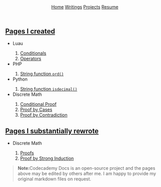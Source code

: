 <!doctype html>
<html lang="en" class="h-100">
  <head>
    <meta charset="utf-8">
    <meta name="viewport" content="width=device-width, initial-scale=1">
    <meta name="description" content="">
    <meta name="author" content="Noah Gordon">
    <meta name="generator" content="Hugo 0.84.0">
    <title>Codecademy Docs Contributions</title>
    <link rel="canonical" href="https://noahpgordon.github.io/writings.html">
    <link href="https://cdn.jsdelivr.net/npm/bootstrap@5.3.2/dist/css/bootstrap.min.css" rel="stylesheet" integrity="sha384-T3c6CoIi6uLrA9TneNEoa7RxnatzjcDSCmG1MXxSR1GAsXEV/Dwwykc2MPK8M2HN" crossorigin="anonymous">
    <link href="cover.css" rel="stylesheet">
  </head>
  <body class="h-100 text-white">
    <div class="container-fluid text-center h-25">
      <header class="mb-auto">
        <div>
          <nav class="nav nav-masthead justify-content-center">
            <a class="nav-link" href="index.html">Home</a>
            <a class="nav-link active" aria-current="page" href="#">Writings</a>
            <a class="nav-link" href="#">Projects</a>
            <a class="nav-link" href="#">Resume</a>
          </nav>
        </div>
      </header>
    </div>
    <div class="container-fluid h-75">
      <div class="row"><div class="col-10 offset-1">
        <h2><u>Pages I created</u></h2>
          <ul>
            <li>Luau</li>
              <ol>
              <li><a class="noah-link" href="#">Conditionals</a></li>
              <li><a class="noah-link" href="#">Operators</a></li>
              </ol>
            <li>PHP</li>
              <ol>
                <li><a class="noah-link" href="#">String function <code>ord()</code></a></li>
              </ol>
            <li>Python</li>
              <ol>
                <li><a class="noah-link" href="#">String function <code>isdecimal()</code></a></li>
              </ol>
            <li>Discrete Math</li>
              <ol>
                <li><a class="noah-link" href="#">Conditional Proof</a></li>
                <li><a class="noah-link" href="#">Proof by Cases</a></li>
                <li><a class="noah-link" href="#">Proof by Contradiction</a></li>
              </ol>
          </ul>
        <h2><u>Pages I substantially rewrote</u></h2>
          <ul>
            <li>Discrete Math</li>
              <ol>
                <li><a class="noah-link" href="#">Proofs</a></li>
                <li><a class="noah-link" href="#">Proof by Strong Induction</a></li>
              </ol>
          </ul>
        <blockquote>
          <p><strong>Note:</strong>Codecademy Docs is an open-source project and the pages above may be edited by others after me. I am happy to provide my original markdown files on request.</p>
        </blockquote>
      </div></div>
    </div>
  </body>
</html>
